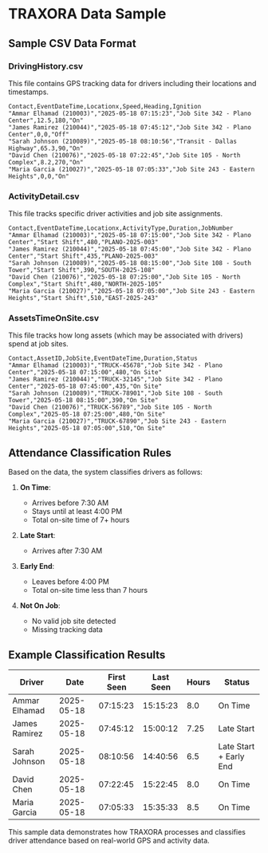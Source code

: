 # TRAXORA Data Sample

## Sample CSV Data Format

### DrivingHistory.csv
This file contains GPS tracking data for drivers including their locations and timestamps.

```csv
Contact,EventDateTime,Locationx,Speed,Heading,Ignition
"Ammar Elhamad (210003)","2025-05-18 07:15:23","Job Site 342 - Plano Center",12.5,180,"On"
"James Ramirez (210044)","2025-05-18 07:45:12","Job Site 342 - Plano Center",0,0,"Off"
"Sarah Johnson (210089)","2025-05-18 08:10:56","Transit - Dallas Highway",65.3,90,"On"
"David Chen (210076)","2025-05-18 07:22:45","Job Site 105 - North Complex",8.2,270,"On"
"Maria Garcia (210027)","2025-05-18 07:05:33","Job Site 243 - Eastern Heights",0,0,"On"
```

### ActivityDetail.csv
This file tracks specific driver activities and job site assignments.

```csv
Contact,EventDateTime,Locationx,ActivityType,Duration,JobNumber
"Ammar Elhamad (210003)","2025-05-18 07:15:00","Job Site 342 - Plano Center","Start Shift",480,"PLANO-2025-003"
"James Ramirez (210044)","2025-05-18 07:45:00","Job Site 342 - Plano Center","Start Shift",435,"PLANO-2025-003"
"Sarah Johnson (210089)","2025-05-18 08:15:00","Job Site 108 - South Tower","Start Shift",390,"SOUTH-2025-108"
"David Chen (210076)","2025-05-18 07:25:00","Job Site 105 - North Complex","Start Shift",480,"NORTH-2025-105"
"Maria Garcia (210027)","2025-05-18 07:05:00","Job Site 243 - Eastern Heights","Start Shift",510,"EAST-2025-243"
```

### AssetsTimeOnSite.csv
This file tracks how long assets (which may be associated with drivers) spend at job sites.

```csv
Contact,AssetID,JobSite,EventDateTime,Duration,Status
"Ammar Elhamad (210003)","TRUCK-45678","Job Site 342 - Plano Center","2025-05-18 07:15:00",480,"On Site"
"James Ramirez (210044)","TRUCK-32145","Job Site 342 - Plano Center","2025-05-18 07:45:00",435,"On Site"
"Sarah Johnson (210089)","TRUCK-78901","Job Site 108 - South Tower","2025-05-18 08:15:00",390,"On Site"
"David Chen (210076)","TRUCK-56789","Job Site 105 - North Complex","2025-05-18 07:25:00",480,"On Site"
"Maria Garcia (210027)","TRUCK-67890","Job Site 243 - Eastern Heights","2025-05-18 07:05:00",510,"On Site"
```

## Attendance Classification Rules

Based on the data, the system classifies drivers as follows:

1. **On Time**: 
   - Arrives before 7:30 AM
   - Stays until at least 4:00 PM
   - Total on-site time of 7+ hours

2. **Late Start**:
   - Arrives after 7:30 AM

3. **Early End**:
   - Leaves before 4:00 PM
   - Total on-site time less than 7 hours

4. **Not On Job**:
   - No valid job site detected
   - Missing tracking data

## Example Classification Results

| Driver | Date | First Seen | Last Seen | Hours | Status |
|--------|------|------------|-----------|-------|--------|
| Ammar Elhamad | 2025-05-18 | 07:15:23 | 15:15:23 | 8.0 | On Time |
| James Ramirez | 2025-05-18 | 07:45:12 | 15:00:12 | 7.25 | Late Start |
| Sarah Johnson | 2025-05-18 | 08:10:56 | 14:40:56 | 6.5 | Late Start + Early End |
| David Chen | 2025-05-18 | 07:22:45 | 15:22:45 | 8.0 | On Time |
| Maria Garcia | 2025-05-18 | 07:05:33 | 15:35:33 | 8.5 | On Time |

This sample data demonstrates how TRAXORA processes and classifies driver attendance based on real-world GPS and activity data.